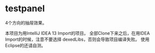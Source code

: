 testpanel
=========

4个方向的抽屉效果。

本项目为用IntelliJ IDEA 13 Import的项目。
全部Clone下来之后，在用IDEA Import的时候，注意不要选择 dexedLibs，否则会导致项目编译失败。
使用Eclipse的还请自测。